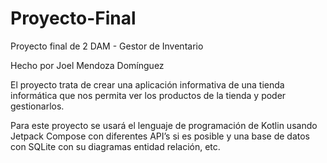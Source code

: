 # Proyecto-Final
Proyecto final de 2 DAM - Gestor de Inventario

Hecho por Joel Mendoza Domínguez

El proyecto trata de crear una aplicación informativa de una tienda informática que nos permita ver los productos de la tienda y poder gestionarlos.

Para este proyecto se usará el lenguaje de programación de Kotlin usando Jetpack Compose con diferentes API’s si es posible y una base de datos con SQLite con su diagramas entidad relación, etc.
